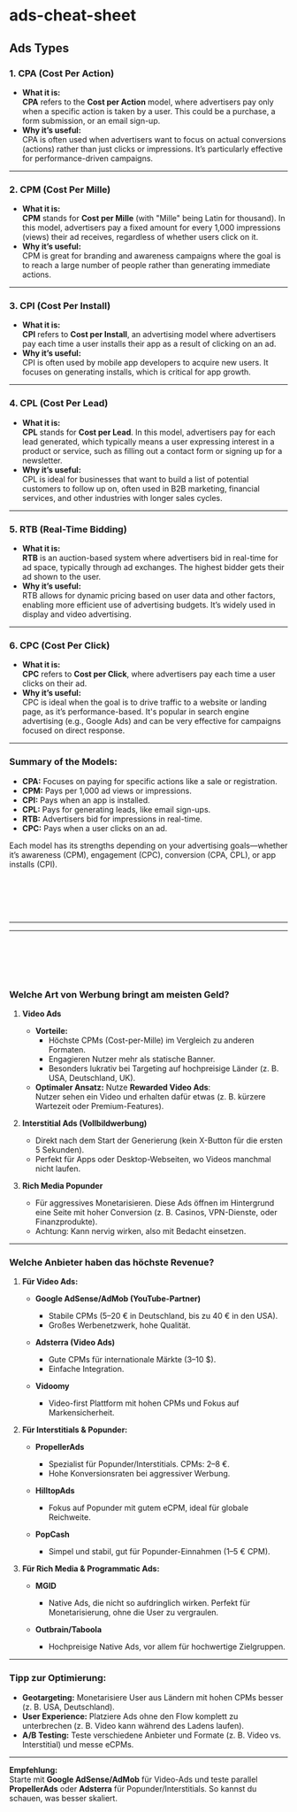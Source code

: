# ads-cheat-sheet


## Ads Types


### **1. CPA (Cost Per Action)**  
- **What it is:**  
  **CPA** refers to the **Cost per Action** model, where advertisers pay only when a specific action is taken by a user. This could be a purchase, a form submission, or an email sign-up.  
- **Why it’s useful:**  
  CPA is often used when advertisers want to focus on actual conversions (actions) rather than just clicks or impressions. It’s particularly effective for performance-driven campaigns.
  
---

### **2. CPM (Cost Per Mille)**  
- **What it is:**  
  **CPM** stands for **Cost per Mille** (with "Mille" being Latin for thousand). In this model, advertisers pay a fixed amount for every 1,000 impressions (views) their ad receives, regardless of whether users click on it.  
- **Why it’s useful:**  
  CPM is great for branding and awareness campaigns where the goal is to reach a large number of people rather than generating immediate actions.

---

### **3. CPI (Cost Per Install)**  
- **What it is:**  
  **CPI** refers to **Cost per Install**, an advertising model where advertisers pay each time a user installs their app as a result of clicking on an ad.  
- **Why it’s useful:**  
  CPI is often used by mobile app developers to acquire new users. It focuses on generating installs, which is critical for app growth.

---

### **4. CPL (Cost Per Lead)**  
- **What it is:**  
  **CPL** stands for **Cost per Lead**. In this model, advertisers pay for each lead generated, which typically means a user expressing interest in a product or service, such as filling out a contact form or signing up for a newsletter.  
- **Why it’s useful:**  
  CPL is ideal for businesses that want to build a list of potential customers to follow up on, often used in B2B marketing, financial services, and other industries with longer sales cycles.

---

### **5. RTB (Real-Time Bidding)**  
- **What it is:**  
  **RTB** is an auction-based system where advertisers bid in real-time for ad space, typically through ad exchanges. The highest bidder gets their ad shown to the user.  
- **Why it’s useful:**  
  RTB allows for dynamic pricing based on user data and other factors, enabling more efficient use of advertising budgets. It’s widely used in display and video advertising.

---

### **6. CPC (Cost Per Click)**  
- **What it is:**  
  **CPC** refers to **Cost per Click**, where advertisers pay each time a user clicks on their ad.  
- **Why it’s useful:**  
  CPC is ideal when the goal is to drive traffic to a website or landing page, as it’s performance-based. It's popular in search engine advertising (e.g., Google Ads) and can be very effective for campaigns focused on direct response.

---

### Summary of the Models:
- **CPA:** Focuses on paying for specific actions like a sale or registration.
- **CPM:** Pays per 1,000 ad views or impressions.
- **CPI:** Pays when an app is installed.
- **CPL:** Pays for generating leads, like email sign-ups.
- **RTB:** Advertisers bid for impressions in real-time.
- **CPC:** Pays when a user clicks on an ad.

Each model has its strengths depending on your advertising goals—whether it’s awareness (CPM), engagement (CPC), conversion (CPA, CPL), or app installs (CPI).











<br><br>
<br><br>
_________________________________
_________________________________
<br><br>
<br><br>






### **Welche Art von Werbung bringt am meisten Geld?**

1. **Video Ads**  
   - **Vorteile:**  
     - Höchste CPMs (Cost-per-Mille) im Vergleich zu anderen Formaten.  
     - Engagieren Nutzer mehr als statische Banner.  
     - Besonders lukrativ bei Targeting auf hochpreisige Länder (z. B. USA, Deutschland, UK).  
   - **Optimaler Ansatz:** Nutze **Rewarded Video Ads**:  
     Nutzer sehen ein Video und erhalten dafür etwas (z. B. kürzere Wartezeit oder Premium-Features).  

2. **Interstitial Ads (Vollbildwerbung)**  
   - Direkt nach dem Start der Generierung (kein X-Button für die ersten 5 Sekunden).  
   - Perfekt für Apps oder Desktop-Webseiten, wo Videos manchmal nicht laufen.  

3. **Rich Media Popunder**  
   - Für aggressives Monetarisieren. Diese Ads öffnen im Hintergrund eine Seite mit hoher Conversion (z. B. Casinos, VPN-Dienste, oder Finanzprodukte).  
   - Achtung: Kann nervig wirken, also mit Bedacht einsetzen.

---

### **Welche Anbieter haben das höchste Revenue?**

1. **Für Video Ads:**
   - **Google AdSense/AdMob (YouTube-Partner)**  
     - Stabile CPMs (5–20 € in Deutschland, bis zu 40 € in den USA).  
     - Großes Werbenetzwerk, hohe Qualität.  

   - **Adsterra (Video Ads)**  
     - Gute CPMs für internationale Märkte (3–10 $).  
     - Einfache Integration.

   - **Vidoomy**  
     - Video-first Plattform mit hohen CPMs und Fokus auf Markensicherheit.  

2. **Für Interstitials & Popunder:**
   - **PropellerAds**  
     - Spezialist für Popunder/Interstitials. CPMs: 2–8 €.  
     - Hohe Konversionsraten bei aggressiver Werbung.  

   - **HilltopAds**  
     - Fokus auf Popunder mit gutem eCPM, ideal für globale Reichweite.  

   - **PopCash**  
     - Simpel und stabil, gut für Popunder-Einnahmen (1–5 € CPM).  

3. **Für Rich Media & Programmatic Ads:**  
   - **MGID**  
     - Native Ads, die nicht so aufdringlich wirken. Perfekt für Monetarisierung, ohne die User zu vergraulen.  

   - **Outbrain/Taboola**  
     - Hochpreisige Native Ads, vor allem für hochwertige Zielgruppen.

---

### **Tipp zur Optimierung:**

- **Geotargeting:** Monetarisiere User aus Ländern mit hohen CPMs besser (z. B. USA, Deutschland).  
- **User Experience:** Platziere Ads ohne den Flow komplett zu unterbrechen (z. B. Video kann während des Ladens laufen).  
- **A/B Testing:** Teste verschiedene Anbieter und Formate (z. B. Video vs. Interstitial) und messe eCPMs.  

---

**Empfehlung:**  
Starte mit **Google AdSense/AdMob** für Video-Ads und teste parallel **PropellerAds** oder **Adsterra** für Popunder/Interstitials. So kannst du schauen, was besser skaliert.
